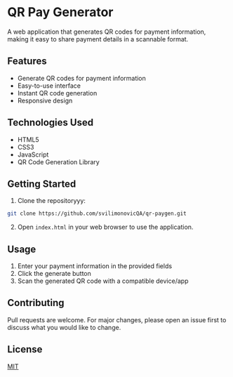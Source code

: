 # QR Pay Generator

A web application that generates QR codes for payment information, making it easy to share payment details in a scannable format.

## Features

- Generate QR codes for payment information
- Easy-to-use interface
- Instant QR code generation
- Responsive design

## Technologies Used

- HTML5
- CSS3
- JavaScript
- QR Code Generation Library

## Getting Started

1. Clone the repositoryyy:

```bash
git clone https://github.com/svilimonovicQA/qr-paygen.git
```

2. Open `index.html` in your web browser to use the application.

## Usage

1. Enter your payment information in the provided fields
2. Click the generate button
3. Scan the generated QR code with a compatible device/app

## Contributing

Pull requests are welcome. For major changes, please open an issue first to discuss what you would like to change.

## License

[MIT](https://choosealicense.com/licenses/mit/)
